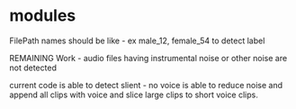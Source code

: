 # modules
FilePath names should be like - ex male_12, female_54 to detect label

REMAINING Work - audio files having instrumental noise or other noise are not detected 

current code is able to detect slient -  no voice 
is able to reduce noise and append all clips  with voice and slice large clips to short voice clips.
